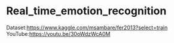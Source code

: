 # Real_time_emotion_recognition  
Dataset:https://www.kaggle.com/msambare/fer2013?select=train  
YouTube:https://youtu.be/30oWdzWcA0M
